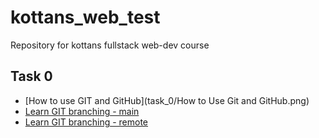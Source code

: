 # kottans_web_test
Repository for kottans fullstack web-dev course


## Task 0
- [How to use GIT and GitHub](task_0/How to Use Git and GitHub.png)
- [Learn GIT branching - main](task_0/learngitbranching-remote_part.png)
- [Learn GIT branching - remote](task_0/learningbranching_basics.png)
